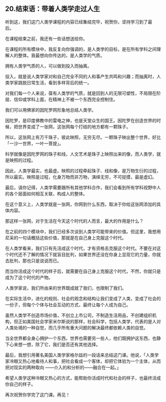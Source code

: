 ## 20.结束语：带着人类学走过人生
听到这，我们这门人类学课程的内容已经集结完毕，祝贺你，坚持学习到了最后。 


在课程结束之前，我还有一些话想送给你。


在课程的所有模块中，我反复向你强调的，是人类学的目标，是在所有学科之间理解人的整体。我最想向你传达的，是人类学的气质。 


拥有人类学气质的人，可以做到投入而抽离。 


投入，就是说人类学家对和自己完全不同的人和事产生共鸣和兴趣；而抽离时，人类学家跳脱日常生活，看到多样背后的统一。


对我们每一个人来说，葆有人类学的气质，就是回到人的无限可塑性，不局限在阶层、信仰或学科上面，在精神上不被一个东西完全控制住。 


我们可以用佛家的因陀罗网形象地总结人类学。


因陀罗，是印度佛教中的雷电之神，也是天堂众生的国王。因陀罗在创造世界的时候，把世界变成了一张网，这张网每个打结的地方都有一颗珠子。 


所以，这张网上有万千珠子，彼此映照，无穷无尽。一颗珠子映出整个世界，好比「一沙一世界，一叶一菩提」。 


科学就像是因陀罗网的珠子和线，人文艺术是珠子上映照出来的像，而人类学，就是映照的过程。


因此，人类学最实，也最虚。映照的过程牵起珠子、线和像，是万物生衍的过程，所以最实。映照是过程，化身万物而非万物，演绎无穷，不可捉摸，最是虚幻。 


最后，请你记得，人类学需要跟所有其他学科合作，我们会看到所有学科视野中人的各个层面如何相互关联，构成人的整体。 


在这个意义上，人类学就是一张网，你网到什么东西，取决于你给这张网添加的具体内容。 


那这样一张网，对于生活在今天这个时代的人而言，最大的作用是什么？


在之前的四个模块中，我们已经多次谈到人类学可能带来的价值。但这里，我想用尼采的一句话概括这些价值，那就是在自己身上克服这个时代。 


在人类学看来，我们只有先活成这个时代，才有资格去克服这个时代。不要在对这个时代还不了解的情况下就盲目批判，如果世界还没在你身上显现它的力量，你就去批判，那也只是说说而已。 


而当你活成这个时代的样子后，就需要在自己身上克服这个时代，不然，你就只是成为了这个时代的产物。


人类学家说，我们所由来的世界既成就了我们，也限制了我们。


在实际生活中，进化的规则、社会的观念和结构让我们变成了人类，变成了社会的一份子，但每个个体与社会互动的方式，最终让每个人成为自己。


虽然人类学不创造市场价值，不创立上市公司，不制造生活用品，不创建组织机构，但正如美国社会学家米尔斯说的那样，社会科学，包括人类学，代表的是人对人类处境的一种自觉，而几乎所有重大问题的解决最终都依赖人类的自觉。


当全世界都全身心拥护一个东西，世界也需要另一些人，他们既拥护这东西，也静下心来想一想，除了它，我们是否还有其他选择。 


最后，我想引用著名美国人类学家格尔兹的一段话来总结这门课。他说，「人类学家冷眼又热心地看待人和事，把社会看成一个客体，却把它体验为一个主体，从而把对现实的两种取向 ——介入的和分析的——融合在一起。」


希望人类学这种冷眼又热心的方式，能帮助你活成时代和社会的样子，也最终活成你自己的样子。


再次祝贺你学完了这门课。再见！

